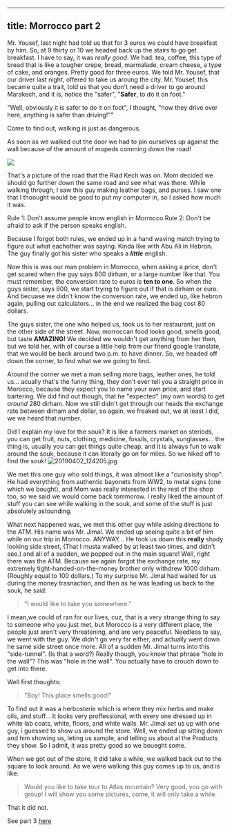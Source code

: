 

---
title: Morrocco part 2
---

Mr. Yousef, last night had told us that for 3 euros we could have breakfast by him. So, at 9 thirty or 10 we headed back up the stairs to go get breakfast. I have to say, it was *really good*. We had: tea, coffee, this type of bread that is like a tougher crepe, bread, marmalade, cream cheese, a type of cake, and oranges. Pretty good for three euros. We told Mr. Yousef, that our driver last night, offered to take us aroung the city. Mr. Yousef, this became quite a trait, told us that you don't need a driver to go around Marakech, and it is, notice the "safer", "**Safer**, to do it on foot." 

"Well, obviously it is safer to do it on foot", I thought, "how they drive over here, anything is safer than driving!""

Come to find out, walking is just as dangerous.

As soon as we walked out the door we had to pin ourselves up against the wall because of the amount of mopeds comming down the road! 

![](/post/travel/mroad.JPG/)

That's a picture of the road that the Riad Kech was on. Mom decided we should go further down the same road and see what was there. While walking through, I saw this guy making leather bags, and purses. I saw one that I thoought would be good to put my computer in, so I asked how much it was. 

Rule 1: Don't assume people know english in Morrocco
Rule 2: Don't be afraid to ask if the person speaks english.

Because I forgot both rules, we ended up in a hand waving match trying to figure out what eachother was saying. Kinda like with Abu Ali in Hebron. The guy finally got his sister who speaks a ***little*** english. 

Now this is was our man problem in Morrocco, when asking a price, don't get scared when the guy says 800 dirham, or a large number like that. You must remember, the conversion rate to euros is **ten to one**. So when the guys sister, says 800, we start trying to figure out if that is dirham or euro. And becuase we didn't know the conversion rate, we ended up, like hebron again, pulling out calculators... in the end we realized the bag cost 80 dollars.

The guys sister, the one who helped us, took us to her restaurant, just on the other side of the street. Now, morroccan food looks good, smells good, but taste **AMAZING!** We decided we wouldn't get anything from her then, but we told her, with of course a little help from our friend google translate, that we would be back around two p.m. to have dinner. So, we headed off down the corner, to find what we we going to find.

Around the corner we met a man selling more bags, leather ones, he told us... acually that's the funny thing, they don't ever tell you a straight price in Morocco, because they expect you to name your own price, and start bartering. We did find out though, that he "expected" (my own words) to get *around* 280 dirham. Now we still didn't get through our heads the exchange rate between dirham and dollar, so again, we freaked out, we at least I did, we we heard that number.

Did I explain my love for the souk? It is like a farmers market on steriods, you can get fruit, nuts, clothing, medicine, fossils, crystals, sunglasses... the thing is, usually you can get things quite cheap, and it is always fun to walk around the souk, because it can literally go on for miles. So we hiked off to find the souk! ![20190402_124205.jpg](/post/20190402_124205.jpg)

We met this one guy who sold things, it was almost like a "curiosisity shop". He had everything from authentic bayonets from WW2, to metal signs (one which we bought), and Mom was really interested in the rest of the shop too, so we said we would come back tommorow. I really liked the amount of stuff you can see while walking in the souk, and some of the stuff is just absolutely astounding. 

What next happened was, we met this other guy while asking directions to the ATM. His name was Mr. Jimal. We ended up seeing quite a bit of him while on our trip in Morrocco. ANYWAY... He took us down this **really** shady looking side street, (That I musta walked by at least two times, and didn't see.) and all of a sudden, we popped out in the main square! Well, right there was the ATM. Because we again forgot the exchange rate, my extremely tight-handed-on-the-money brother only withdrew 1000 dirham. (Roughly equal to 100 dollars.) To my surprise Mr. Jimal had waited for us during the money trasnaction, and then as he was leading us back to the souk, he said: 

> "I would like to take you somewhere." 

I mean,we could of ran for our lives, cuz, that is a very strange thing to say to someone who you just met, but Morocco is a very different place, the people just aren't very threatening, and are very peaceful. Needless to say, we went with the guy.  We didn't go very far either, and actually went down he same side street once more. All of a sudden Mr. Jimal turns into this "side-tunnel". (Is that a word?) Really though, you know that phrase "hole in the wall"? This was "hole in the wall". You actually have to crouch down to get into there. 

Well first thoughts: 

> "Boy! This place smells good!" 

To find out it was a herbosterie which is where they mix herbs and make oils, and stuff... It looks very proffessional, with every one dressed up in white lab coats, white, floors, and white walls.  Mr. Jimal set us up with one guy, i guessed to show us around the store. Well, we ended up sitting down and him showing us, leting us sample, and telling us about al the Products they show. So I admit, it was pretty good so we boueght some.

When we got out of the store, it did take a while, we walked back out to the square to look around. As we were walking this guy comes up to us, and is like:

> Would you like to take tour to Atlas mountain? Very good, you go with group! I will show you some pictures, come, it will only take a while. 

That it did not.

See part 3 [here](/post/africa3/)

